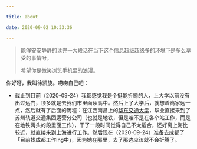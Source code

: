 ```yaml
---

title: about

date: 2020-09-02 10:33:36

---
```


> 能够安安静静的读完一大段话在当下这个信息超级超级多的环境下是多么享受的事情呀。
> 
>  希望你是微笑浏览手机里的浪漫。

你好呀，我叫徐凯旋。唠唠自己吧：

- 截止到目前（2020-09-24）我都感觉我是个挺能折腾的人，上大学以前没有出过远门，顶多就是去我们市里面读高中。然后上了大学后，就想着离家远一点，然后就有了后面的历程：在江西南昌上的[华东交通大学](http://www.ecjtu.jx.cn/)，毕业直接来到了苏州轨道交通集团运营分公司（也就是地铁，但是咱不是在各个站工作，而是在地铁两头的段里面工作），干了一段时间觉得自己不太适合，还好离上海比较近，就直接来到上海进行工作。然后现在（2020-09-24）准备去成都了「目前找成都工作ing中」，因为她在那里，去了那边应该就不会折腾了。